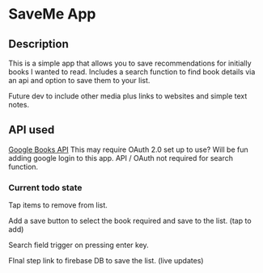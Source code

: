 # SaveMe App

## Description

This is a simple app that allows you to save recommendations for initially books I wanted to read. Includes a search function to find book details via an api and option to save them to your list.

Future dev to include other media plus links to websites and simple text notes.

## API used

[Google Books API](https://developers.google.com/books/docs/v1/using)
This may require OAuth 2.0 set up to use? Will be fun adding google login to this app.
API / OAuth not required for search function.

### Current todo state

Tap items to remove from list.

Add a save button to select the book required and save to the list. (tap to add)

Search field trigger on pressing enter key.

FInal step link to firebase DB to save the list. (live updates)

